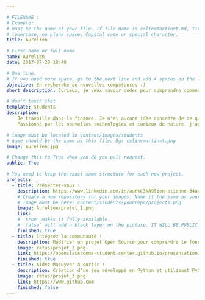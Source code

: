 ```yaml
---

# FILENAME : 
# Example: 
# must be the name of your file. If file name is celinemartinet.md, title is celinemartinet.
# lowercase, no blank space, Capital case or special character.
title: Aurelien

# First name or full name
name: Aurelien
date: 2017-07-20 18:48

# One line.
# If you need more space, go to the next line and add 4 spaces on the left, as in 'description'.
objective: En recherche de nouvelles compétences :)
short_description: Curieux, je veux savoir coder pour comprendre comment nos adorables outils fonctionnent!

# don't touch that
template: students
description:
    Je travaille dans la finance. Je n'ai aucune idée concrète de ce que peut m'apporter python mais qui ne tente rien n'a rien!
    Passionné par les nouvelles technologies et curieux de nature, j'apprécie l'idée de savoir faire des choses différentes.

# image must be located in content/images/students
# name should be the same as this file. Eg: celinemartinet.png
image: Aurelien.jpg

# Change this to True when you do you pull request.
public: True

# You need to keep the exact same structure for each new project.
projects:
  - title: Présentez-vous !
    description: https://www.linkedin.com/in/aur%C3%A9lien-etienne-34aa9812a/
    # Create a new repository for your images. Name it the same as your nickname and profile picture.
    # Image must be here: content/students/yourrepo/project1.png
    image: Aurelien/projet_1.png
    link: 
    # 'true' makes it fully available.
    # 'false' will add a black layer on the picture. IT WILL BE PUBLIC!
    finished: true
  - title: Intégrez la communauté !
    description: Modifier un projet Open Source pour comprendre le fonctionnement de Git, de Github et des pull requests. 
    image: ratus/projet_2.png
    link: https://openclassrooms-student-center.github.io/presentation/students/ratus.html
    finished: true
  - title: Aidez MacGyver à sortir !
    description: Création d’un jeu développé en Python et utilisant PyGame.
    image: ratus/projet_3.png
    link: https://www.github.com
    finished: false
---
```

